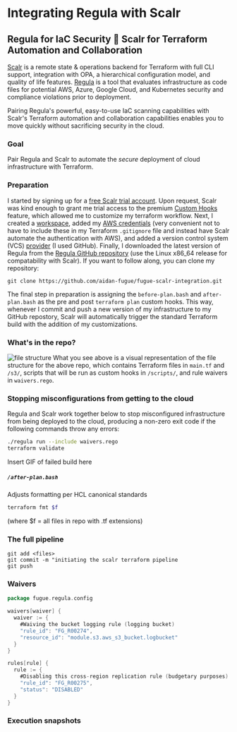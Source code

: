 # Integrating Regula with Scalr
## Regula for IaC Security :handshake: Scalr for Terraform Automation and Collaboration

[Scalr](https://www.scalr.com/home-navattic) is a remote state & operations backend for Terraform with full CLI support, integration with OPA, a hierarchical configuration model, and quality of life features. [Regula](https://regula.dev/index.html) is a tool that evaluates infrastructure as code files for potential AWS, Azure, Google Cloud, and Kubernetes security and compliance violations prior to deployment.

Pairing Regula's powerful, easy-to-use IaC scanning capabilities with Scalr's Terraform automation and collaboration capabilities enables you to move quickly without sacrificing security in the cloud.

### Goal
Pair Regula and Scalr to automate the *secure* deployment of cloud infrastructure with Terraform.

### Preparation
I started by signing up for a [free Scalr trial account](https://scalr.io/#/public/signup). Upon request, Scalr was kind enough to grant me trial access to the premium [Custom Hooks](https://docs.scalr.com/en/latest/workspaces.html#custom-hooks) feature, which allowed me to customize my terraform workflow. Next, I created a [workspace](https://docs.scalr.com/en/latest/workspaces.html#create-workspace), added my [AWS credentials](https://docs.scalr.com/en/latest/cloud_credentials.html#provider-credentials) (very convenient not to have to include these in my Terraform `.gitignore` file and instead have Scalr automate the authentication with AWS), and added a version control system (VCS) [provider](https://docs.scalr.com/en/latest/vcs_providers.html#vcs-providers) (I used GitHub). Finally, I downloaded the latest version of Regula from the [Regula GitHub repository](https://github.com/fugue/regula/releases) (use the Linux x86_64 release for compatability with Scalr). If you want to follow along, you can clone my repository:

```git clone https://github.com/aidan-fugue/fugue-scalr-integration.git```

The final step in preparation is assigning the `before-plan.bash` and `after-plan.bash` as the pre and post `terraform plan` custom hooks.
This way, whenever I commit and push a new version of my infrastructure to my GitHub repostory, Scalr will automatically trigger the standard Terraform build with the addition of my customizations.

### What's in the repo?
![file structure](/img/tree.png "file structure")
What you see above is a visual representation of the file structure for the above repo, which contains Terraform files in `main.tf` and `/s3/`, scripts that will be run as custom hooks in `/scripts/`, and rule waivers in `waivers.rego`.

### Stopping misconfigurations from getting to the cloud
Regula and Scalr work together below to stop misconfigured infrastructure from being deployed to the cloud, producing a non-zero exit code if the following commands throw any errors:
```bash
./regula run --include waivers.rego
terraform validate
```

Insert GIF of failed build here


##### `/after-plan.bash`
Adjusts formatting per HCL canonical standards
```bash
terraform fmt $f
```
(where $f = all files in repo with .tf extensions)

### The full pipeline
```
git add <files>
git commit -m "initiating the scalr terraform pipeline
git push
```

### Waivers
```go
package fugue.regula.config

waivers[waiver] {
  waiver := {
    #Waiving the bucket logging rule (logging bucket)
    "rule_id": "FG_R00274",
    "resource_id": "module.s3.aws_s3_bucket.logbucket"
  }
}

rules[rule] {
  rule := {
    #Disabling this cross-region replication rule (budgetary purposes)
    "rule_id": "FG_R00275",
    "status": "DISABLED"
  }
}
```

### Execution snapshots